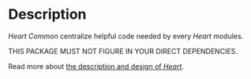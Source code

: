 # Description

_Heart Common_ centralize helpful code needed by every _Heart_ modules.

THIS PACKAGE MUST NOT FIGURE IN YOUR DIRECT DEPENDENCIES.

Read more about [the description and design of _Heart_](https://github.com/faberNovel/heart#readme).
